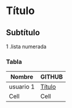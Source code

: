 ﻿# Título

## Subtítulo 
1
.lista numerada

### Tabla

| Nombre | GITHUB | 
| ------ | ------ |
|  usuario 1 |  [Título](https://github.com/jsmcel/masteruah) |   
|  Cell      |  Cell                                          |  